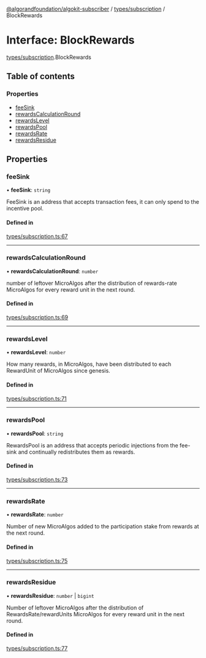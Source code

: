 [@algorandfoundation/algokit-subscriber](../README.md) / [types/subscription](../modules/types_subscription.md) / BlockRewards

# Interface: BlockRewards

[types/subscription](../modules/types_subscription.md).BlockRewards

## Table of contents

### Properties

- [feeSink](types_subscription.BlockRewards.md#feesink)
- [rewardsCalculationRound](types_subscription.BlockRewards.md#rewardscalculationround)
- [rewardsLevel](types_subscription.BlockRewards.md#rewardslevel)
- [rewardsPool](types_subscription.BlockRewards.md#rewardspool)
- [rewardsRate](types_subscription.BlockRewards.md#rewardsrate)
- [rewardsResidue](types_subscription.BlockRewards.md#rewardsresidue)

## Properties

### feeSink

• **feeSink**: `string`

FeeSink is an address that accepts transaction fees, it can only spend to the incentive pool.

#### Defined in

[types/subscription.ts:67](https://github.com/algorandfoundation/algokit-subscriber-ts/blob/main/src/types/subscription.ts#L67)

___

### rewardsCalculationRound

• **rewardsCalculationRound**: `number`

number of leftover MicroAlgos after the distribution of rewards-rate MicroAlgos for every reward unit in the next round.

#### Defined in

[types/subscription.ts:69](https://github.com/algorandfoundation/algokit-subscriber-ts/blob/main/src/types/subscription.ts#L69)

___

### rewardsLevel

• **rewardsLevel**: `number`

How many rewards, in MicroAlgos, have been distributed to each RewardUnit of MicroAlgos since genesis.

#### Defined in

[types/subscription.ts:71](https://github.com/algorandfoundation/algokit-subscriber-ts/blob/main/src/types/subscription.ts#L71)

___

### rewardsPool

• **rewardsPool**: `string`

RewardsPool is an address that accepts periodic injections from the fee-sink and continually redistributes them as rewards.

#### Defined in

[types/subscription.ts:73](https://github.com/algorandfoundation/algokit-subscriber-ts/blob/main/src/types/subscription.ts#L73)

___

### rewardsRate

• **rewardsRate**: `number`

Number of new MicroAlgos added to the participation stake from rewards at the next round.

#### Defined in

[types/subscription.ts:75](https://github.com/algorandfoundation/algokit-subscriber-ts/blob/main/src/types/subscription.ts#L75)

___

### rewardsResidue

• **rewardsResidue**: `number` \| `bigint`

Number of leftover MicroAlgos after the distribution of RewardsRate/rewardUnits MicroAlgos for every reward unit in the next round.

#### Defined in

[types/subscription.ts:77](https://github.com/algorandfoundation/algokit-subscriber-ts/blob/main/src/types/subscription.ts#L77)
